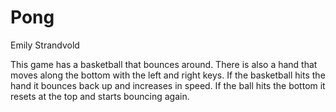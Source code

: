 # Pong

Emily Strandvold

This game has a basketball that bounces around. There is also a hand that moves along the bottom with the left and right keys. If the basketball hits the hand it bounces back up and increases in speed. If the ball hits the bottom it resets at the top and starts bouncing again.
